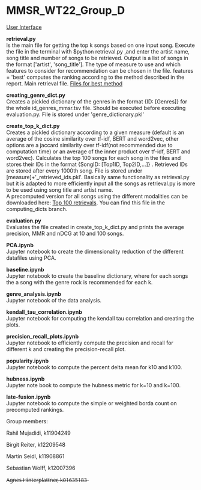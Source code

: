 # MMSR_WT22_Group_D

[User Interface](http://frontend-client.s3-website.eu-central-1.amazonaws.com/home)

__retrieval.py__ <br />
Is the main file for getting the top k songs based on one input song. Execute the file in the terminal with $python retrieval.py ,and enter the artist name, song title and number of songs to be retrieved. Output is a list of songs in the format ['artist', 'song_title']. The type of measure to use and which features to consider for recommendation can be chosen in the file. features = 'best' computes the ranking according to the method described in the report. Main retrieval file. [Files for best method](https://drive.google.com/file/d/195FYiUFbQTJ3oBdeeQ-jXqJ44gwI5HxG/view?usp=sharing)

__creating_genre_dict.py__ <br />
Creates a pickled dictionary of the genres in the format {ID: [Genres]} for the whole id_genres_mmsr.tsv file. Should be executed before executing evaluation.py. File is stored under 'genre_dictionary.pkl'

__create_top_k_dict.py__ <br />
Creates a pickled dictionary according to a given measure (default is an average of the cosine similarity over tf-idf, BERT and word2vec, other options are a jaccard similarity over tf-idf(not recommended due to computation time) or an average of the inner product over tf-idf, BERT and word2vec). Calculates the top 100 songs for each song in the files and stores their IDs in the format {SongID: [Top1ID, Top2ID,...]} . Retrieved IDs are stored after every 1000th song. File is stored under [measure]+'_retrieved_ids.pkl'. Basically same functionality as retrieval.py but it is adapted to more efficiently input all the songs as retrieval.py is more to be used using song title and artist name. <br />
A precomputed version for all songs using the different modalities can be downloaded here: [Top 100 retrievals](https://drive.google.com/drive/folders/1R-vhcWfzSW29o9DUaDRn0rByX_oqi7Uq?usp=sharing). You can find this file in the computing_dicts branch.

__evaluation.py__ <br />
Evaluates the file created in create_top_k_dict.py and prints the average precision, MMR and nDCG at 10 and 100 songs.

__PCA.ipynb__ <br />
Jupyter notebook to create the dimensionality reduction of the different datafiles using PCA.

__baseline.ipynb__ <br />
Jupyter notebook to create the baseline dictionary, where for each songs the a song with the genre rock is recommended for each k.

__genre_analysis.ipynb__ <br />
Jupyter notebook of the data analysis.

__kendall_tau_correlation.ipynb__ <br />
Jupyter notebook for computing the kendall tau correlation and creating the plots.

__precision_recall_plots.ipynb__ <br />
Jupyter notebook to efficiently compute the precision and recall for different k and creating the precision-recall plot.

__popularity.ipynb__ <br />
Jupyter notebook to compute the percent delta mean for k10 and k100.

__hubness.ipynb__ <br />
Jupyter note book to compute the hubness metric for k=10 and k=100.

__late-fusion.ipynb__ <br />
Jupyter notebook to compute the simple or weighted borda count on precomputed rankings.

Group members:

Rahil Mujadidi, k11904249

Birgit Reiter, k12209548

Martin Seidl, k11908861

Sebastian Wolff, k12007396

A̶g̶n̶e̶s̶ ̶H̶i̶n̶t̶e̶r̶p̶l̶a̶t̶t̶n̶e̶r̶,̶ ̶k̶0̶1̶6̶3̶5̶1̶8̶3̶
